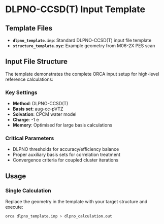 # DLPNO-CCSD(T) Input Template

## Template Files

- **`dlpno_template.inp`**: Standard DLPNO-CCSD(T) input file template
- **`structure_template.xyz`**: Example geometry from M06-2X PES scan

## Input File Structure

The template demonstrates the complete ORCA input setup for high-level reference calculations:

### Key Settings
- **Method**: DLPNO-CCSD(T)
- **Basis set**: aug-cc-pVTZ
- **Solvation**: CPCM water model
- **Charge**: -1 e
- **Memory**: Optimised for large basis calculations

### Critical Parameters
- DLPNO thresholds for accuracy/efficiency balance
- Proper auxiliary basis sets for correlation treatment
- Convergence criteria for coupled cluster iterations

## Usage

### Single Calculation
Replace the geometry in the template with your target structure and execute:
```bash
orca dlpno_template.inp > dlpno_calculation.out
